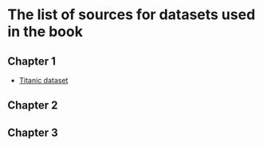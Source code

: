# The list of sources for datasets used in the book
## Chapter 1
- [Titanic dataset](https://www.kaggle.com/datasets/yasserh/titanic-dataset/)


## Chapter 2 

## Chapter 3